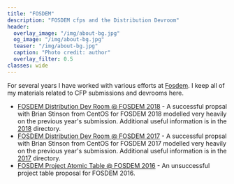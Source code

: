```yaml
---
title: "FOSDEM"
description: "FOSDEM cfps and the Distribution Devroom"
header:
  overlay_image: "/img/about-bg.jpg"
  og_image: "/img/about-bg.jpg"
  teaser: "/img/about-bg.jpg"
  caption: "Photo credit: author"
  overlay_filter: 0.5
classes: wide
---
```


For several years I have worked with various efforts at [Fosdem](https://fosdem.org).  I keep all of my materials related to CFP submissions and devrooms here.

* [FOSDEM Distribution Dev Room @ FOSDEM 2018](2018/fosdem-2018-distribution-devroom) - A successful propsal with Brian Stinson from CentOS for FOSDEM 2018 modelled very heavily on the previous year's submission.  Additional useful information is in the [2018](2018) directory.
* [FOSDEM Distribution Dev Room @ FOSDEM 2017](2017/fosdem-2017-distribution-devroom) - A successful propsal with Brian Stinson from CentOS for FOSDEM 2017 modelled very heavily on the previous year's submission.  Additional useful information is in the [2017](2017) directory.
* [FOSDEM Project Atomic Table @ FOSDEM 2016](fosdem-2016-table-proposal-atomic) - An unsuccessful project table proposal for FOSDEM 2016.
